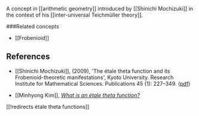 A concept in [[arithmetic geometry]] introduced by [[Shinichi Mochizuki]] in the context of his [[inter-universal Teichmüller theory]].

###Related concepts

* [[Frobenioid]]

## References

* [[Shinichi Mochizuki]],  (2009), 'The étale theta function and its Frobenioid-theoretic manifestations', Kyoto University. Research Institute for Mathematical Sciences. Publications 45 (1): 227–349. ([pdf](http://www.kurims.kyoto-u.ac.jp/~prims/pdf/45-1/45-1-7.pdf))

* [[Minhyong Kim]], _[What is an étale theta function?](http://mathoverflow.net/q/195841/447)_

[[!redirects étale theta functions]]